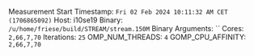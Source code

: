 Measurement Start Timestamp: `Fri 02 Feb 2024 10:11:32 AM CET (1706865092)`
Host: i10se19
Binary: `/u/home/friese/build/STREAM/stream.150M`
Binary Arguments: ``
Cores: `2,66,7,70`
Iterations: `25`
OMP_NUM_THREADS: `4`
GOMP_CPU_AFFINITY: `2,66,7,70`
